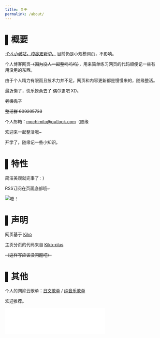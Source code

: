 ```yaml
---
title: 关于
permalink: /about/
---
```


# ▌概要

*<u>个人小破站，内容更新中。</u>* 目前仍是小规模网页，不影响。

个人博客网页~~（因为没人一起整呜呜呜）~~，用来简单练习网页的代码顺便记一些有用没用的东西。

由于个人精力有限而且技术力并不足，网页和内容更新都是慢慢来的，随缘整活。

最近懒了，快乐摸余去了 偶尔更吧 XD。

~~老懒鬼了~~

~~整活群 609205733~~

个人邮箱：mochimito@outlook.com（随缘

欢迎来一起整活哦~

开学了，随缘记一些小知识。

# ▌特性

简洁美观就完事了 : )

RSS订阅在页面底部哦~

![嗯！](https://cdn.jsdelivr.net/gh/Melody-of-Oblivion/MoOpics@main/images/emoji/en.jpg)

# ▌声明

网页基于 [Kiko](https://github.com/gfjaru/Kiko)

主页分页的代码来自 [Kiko-plus](https://github.com/aweekj/Kiko-plus)

~~（这样写应该没问题吧）~~

# ▌其他

个人的网抑云歌单：[日文歌单](https://music.163.com/#/playlist?id=2094404414&userid=440561064) / [纯音乐歌单](https://music.163.com/#/playlist?id=2094396381&userid=440561064)

欢迎推荐。

<iframe frameborder="no" border="0" marginwidth="0" marginheight="0" width="330" height="86" src="//music.163.com/outchain/player?type=2&id=429460399&auto=0&height=66"></iframe>